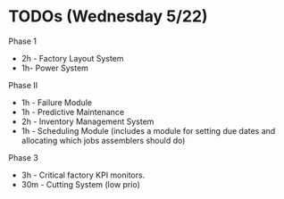 # TODOs (Wednesday 5/22)

Phase 1
* 2h - Factory Layout System
* 1h- Power System

Phase II
* 1h - Failure Module 
* 1h - Predictive Maintenance
* 2h - Inventory Management System 
* 1h - Scheduling Module (includes a module for setting due dates and allocating which jobs assemblers should do)

Phase 3
* 3h - Critical factory KPI monitors. 
* 30m - Cutting System (low prio)
